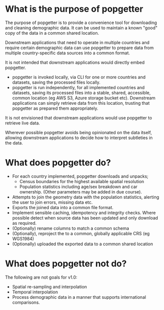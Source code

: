 # What is the purpose of popgetter
The purpose of popgetter is to provide a convenience tool for downloading and cleaning demographic data. It can be used to maintain a known "good" copy of the data in a common shared location.

Downstream applications that need to operate in multiple countries and require certain demographic data can use popgetter to prepare data from multiple country-specific data sources into a common format.

It is not intended that downstream applications would directly embed popgetter.

- popgetter is invoked locally, via CLI for one or more countries and datasets, saving the processed files locally.
- popgetter is run independently, for all implemented countries and datasets, saving its processed files into a stable, shared, accessible, common location (eg AWS S3, Azure storage bucket etc). Downstream applications can simply retrieve data from this location, trusting that popgetter as prepared them appropriately.

It is not envisioned that downstream applications would use popgetter to retrieve live data.

Wherever possible popgetter avoids being opinionated on the data itself, allowing downstream applications to decide how to interpret subtleties in the data. 

# What does popgetter do?

- For each country implemented, popgetter downloads and unpacks; 
    - Census boundaries for the highest available spatial resolution
    - Population statistics including age/sex breakdown and car ownership. (Other parameters may be added in due course).
- Attempts to join the geometry data with the population statistics, alerting the user to join errors, missing data etc.
- Exports the joined data into a common file format.
- Implement sensible caching, idempotency and integrity checks. Where possible detect when source data has been updated and only download as required.
- (Optionally) rename columns to match a common schema
- (Optionally), reproject the to a common, globally applicable CRS (eg WGS1984)
- (Optionally) uploaded the exported data to a common shared location


# What does popgetter not do?

The following are not goals for v1.0:

- Spatial re-sampling and interpolation
- Temporal interpolation
- Process demographic data in a manner that supports international comparisons. 

